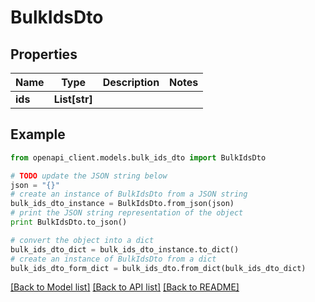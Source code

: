 # BulkIdsDto


## Properties

Name | Type | Description | Notes
------------ | ------------- | ------------- | -------------
**ids** | **List[str]** |  | 

## Example

```python
from openapi_client.models.bulk_ids_dto import BulkIdsDto

# TODO update the JSON string below
json = "{}"
# create an instance of BulkIdsDto from a JSON string
bulk_ids_dto_instance = BulkIdsDto.from_json(json)
# print the JSON string representation of the object
print BulkIdsDto.to_json()

# convert the object into a dict
bulk_ids_dto_dict = bulk_ids_dto_instance.to_dict()
# create an instance of BulkIdsDto from a dict
bulk_ids_dto_form_dict = bulk_ids_dto.from_dict(bulk_ids_dto_dict)
```
[[Back to Model list]](../README.md#documentation-for-models) [[Back to API list]](../README.md#documentation-for-api-endpoints) [[Back to README]](../README.md)


